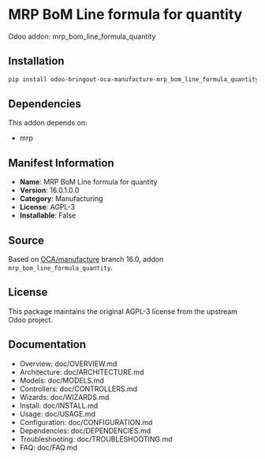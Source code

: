 # MRP BoM Line formula for quantity

Odoo addon: mrp_bom_line_formula_quantity

## Installation

```bash
pip install odoo-bringout-oca-manufacture-mrp_bom_line_formula_quantity
```

## Dependencies

This addon depends on:
- mrp

## Manifest Information

- **Name**: MRP BoM Line formula for quantity
- **Version**: 16.0.1.0.0
- **Category**: Manufacturing
- **License**: AGPL-3
- **Installable**: False

## Source

Based on [OCA/manufacture](https://github.com/OCA/manufacture) branch 16.0, addon `mrp_bom_line_formula_quantity`.

## License

This package maintains the original AGPL-3 license from the upstream Odoo project.

## Documentation

- Overview: doc/OVERVIEW.md
- Architecture: doc/ARCHITECTURE.md
- Models: doc/MODELS.md
- Controllers: doc/CONTROLLERS.md
- Wizards: doc/WIZARDS.md
- Install: doc/INSTALL.md
- Usage: doc/USAGE.md
- Configuration: doc/CONFIGURATION.md
- Dependencies: doc/DEPENDENCIES.md
- Troubleshooting: doc/TROUBLESHOOTING.md
- FAQ: doc/FAQ.md
